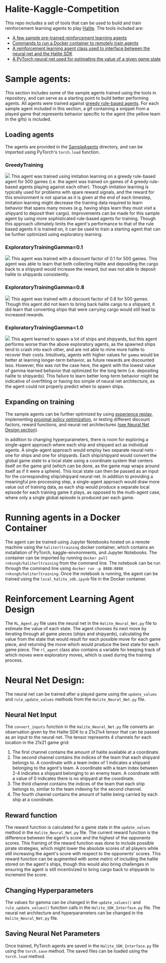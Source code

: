 # Halite-Kaggle-Competition
This repo includes a set of tools that can be used to build and train reinforcement learning agents to play [Halite](https://www.kaggle.com/c/halite). The tools included are:
* [A few sample pre-trained reinforcement learning agents](#sample-agents)
* [Commands to run a Docker container to remotely train agents](#running-agents-in-a-docker-container)
* [A reinforcement learning agent class used to interface between the neural net and the Halite SDK](#reinforcement-learning-agent-design)
* [A PyTorch neural net used for estimating the value of a given game state](#neural-net-design)

# Sample agents:
This section includes some of the sample agents trained using the tools in repository, and can serve as a starting point to build better performing agents. All agents were trained against [greedy rule-based agents](https://www.kaggle.com/tmbond/halite-example-agents).  For each sample agent included in this section, a gif containing a snippet from a played game that represents behavior specific to the agent (the yellow team in the gifs) is included. 
## Loading agents
The agents are provided in the [SampleAgents](./SampleAgents) directory, and can be imported using PyTorch's ```torch.load``` function. 

### GreedyTraining
![](./GameGifs/imitation-learning.gif)
This agent was trained using imitation learning on a greedy rule-based agent for 500 games (i.e. the agent was trained on games of 4 greedy rule-based agents playing against each other). Though imitation learning is typically used for problems with spare reward signals, and the reward for this environment is not sparse as it is given at the end of each timestep, imitation learning might decrease the training data required to learn behavior that spans many moves (e.g. having ships learn they must visit a shipyard to deposit their cargo). Improvements can be made for this sample agent by using more sophisticated rule-based agents for training. Though this approach ultimately limits the agent's performance to that of the rule based agents it is trained on, it can be used to train a starting agent that can be further optimized using exploratory learning. 

### ExploratoryTrainingGamma=0.1
![](./GameGifs/exploratory_gamma-0.1.gif)
This agent was trained with a discount factor of 0.1 for 500 games.  This agent was able to learn that both collecting Halite and depositing the cargo back to a shipyard would increase the reward, but was not able to deposit halite to shipyards consistently.
### ExploratoryTrainingGamma=0.8
![](./GameGifs/exploratory_gamma-0.8.gif)
This agent was trained with a discount factor of 0.8 for 500 games. Though this agent did not learn to bring back halite cargo to a shipyard, it did learn that converting ships that were carrying cargo would still lead to increased rewards.
### ExploratoryTrainingGamma=1.0 
![](./GameGifs/exploratory_gamma-1.0.gif)
This agent learned to  spawn a lot of ships and shipyards, but this agent performs worse than the above exploratory agents, as the spawned ships tend to crash into each other, and are not able to mine more halite to recover their costs. Intuitively, agents with higher values for ```gamma``` would be better at learning longer-term behavior, as future rewards are discounted less. However, this was not the case here, the agent with the lowest value of gamma learned behavior that optimized for the long term (i.e. depositing halite to shipyards). This failure to learn better long-term behavior might be indicative of overfitting or having too simple of neural net architecture, as the agent could not properly predict when to spawn ships. 

## Expanding on training
The sample agents can be further optimized by using [experience replay](https://towardsdatascience.com/reinforcement-learning-with-hindsight-experience-replay-1fee5704f2f8), implementing [proximal policy optimization](https://openai.com/blog/openai-baselines-ppo/), or testing different discount factors, reward functions, and neural net architectures ([see Neural Net Design section](#neural-net-design)).

In addition to changing hyperparameters, there is room for exploring a single-agent approach where each ship and shipyard act as individual agents. A single-agent approach would employ two separate neural nets - one for ships and one for shipyards. Each ship/shipyard would convert the global game state to a local state using a coordinate system that centers itself on the game grid (which can be done, as the game map wraps around itself as if it were a sphere). This local state can then be passed as an input for the corresponding ship/shipyard neural net. In addition to providing a meaningful pre-processing step, a single-agent approach would draw more value out of training data, as each ship would produce a separate local episode for each training game it plays, as opposed to the multi-agent case, where only a single global episode is produced per each game. 


# Running agents in a Docker Container
The  agent can be trained using Jupyter Notebooks hosted on a remote machine using the ```haliterltraining``` docker container, which contains an installation of PyTorch, kaggle-environments, and Jupyter Notebooks. The container can be imported by running  ```docker pull rnksngh/haliterltraining``` from the command line. The notebook can be run through the command line using ```docker run -p 8888:8888 rnksngh/haliterltraining```. Once the notebook is running, the agent can be trained using the ```local_halite_sdk.ipynb``` file in the Docker container. 

# Reinforcement Learning Agent Design
The ```RL_Agent.py``` file uses the neural net in the ```Halite_Neural_Net.py``` file to estimate the value of each state. The agent chooses its next move by iterating through all game pieces (ships and shipyards), calculating the value from the state that would result for each possible move for each game piece, and returning the move which would produce the best state for each game piece. The ```rl_agent``` class also contains a variable for keeping track of which moves were exploratory moves, which is used during the training process. 

# Neural Net Design: 
 The neural net can be trained after a played game using the ```update_values``` and ```rule_update_values``` methods from the  ```Halite_Neural_Net.py``` file. 
## Neural Net Input
The ```convert_inputs``` function in the ```Halite_Neural_Net.py``` file converts an observation given by the Halite SDK to a 21x21x4 tensor that can be passed as an input to the neural net. The tensor represents 4 channels for each location in the 21x21 game grid: 
1. The first channel contains the amount of halite available at a coordinate.
1. The second channel contains the indices of the team that each shipyard belongs to. A coordinate with a team index of 1 indicates a shipyard belonging to the agent's team. A coordinate with a team index between 2-4 indicates a shipyard belonging to an enemy team. A coordinate with a value of 0 indicates there is no shipyard at the coordinate.
1. The third channel contains the indices of the team that each ship belongs to, similar to the team indexing for the second channel. 
1. The fourth channel contains the amount of halite being carried by each ship at a coordinate. 

## Reward function
The reward function is calculated for a game state in the ```update_values``` method in the ```Halite_Neural_Net.py``` file. The current reward function is the difference between the agent's score and the highest of the opponents scores. This framing of the reward function was done to include possible pirate strategies, which might lower the absolute scores of all players while still increasing the agent's score with respect to the opponents' scores.  This reward function can be augmented with some metric of including the halite stored on the agent's ships, though this would also bring challenges in ensuring the agent is still incentivized to bring cargo back to shipyards to increment the score. 

## Changing Hyperparameters
The values for gamma can be changed in the  ```update_values()``` and  ```rule_update_values()``` function calls in the ```Halite_SDK_Interface.py``` file. The neural net architecture and hyperparameters can be changed in the ```Halite_Neural_Net.py``` file. 

## Saving Neural Net Parameters
Once trained, PyTorch agents are saved in the ```Halite_SDK_Interface.py``` file using the ```torch.save``` method. The saved files can be loaded using the ```torch.load``` method. 

